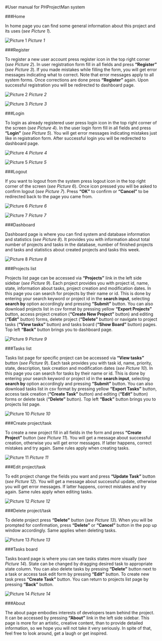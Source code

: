 ﻿#User manual for PHProjectMan system

###Home

In home page you can find some general information about this project and its uses (*see Picture 1*).

![Picture 1](../../resources/img/user_manual_photos/Welcome.jpg)
*Picture 1*


###Register

To register a new user account press register icon in the top right corner (*see Picture 2*). In user registration form fill in all fields and press **“Register”** (*see Picture 3*). If you made mistakes while filling the form, you will get error messages indicating what to correct. Note that error messages apply to all system forms. Once corrections are done press **“Register”** again. Upon successful registration you will be redirected to dashboard page. 

![Picture 2](../../resources/img/user_manual_photos/Welcome-2.jpg)
*Picture 2*

![Picture 3](../../resources/img/user_manual_photos/Register.jpg)
*Picture 3*


###Login

To login as already registered user press login icon in the top right corner of the screen (*see Picture 4*). In the user login form fill in all fields and press **“Login”** (*see Picture 5*). You will get error messages indicating mistakes just like in registration form. After successful login you will be redirected to dashboard page.

![Picture 4](../../resources/img/user_manual_photos/Welcome-3.jpg)
*Picture 4*

![Picture 5](../../resources/img/user_manual_photos/Login.jpg)
*Picture 5*


###Logout

If you want to logout from the system press logout icon in the top right corner of the screen (*see Picture 6*). Once icon pressed you will be asked to confirm logout (*see Picture 7*). Press **“OK”** to confirm or **“Cancel”** to be redirected back to the page you came from.

![Picture 6](../../resources/img/user_manual_photos/Logout-1.jpg)
*Picture 6*

![Picture 7](../../resources/img/user_manual_photos/Logout-2.jpg)
*Picture 7*


###Dashboard

Dashboard page is where you can find system and database information and statistics (*see Picture 8*). It provides you with information about total number of projects and tasks in the database, number of finished projects and tasks and statistics about created projects and tasks this week.

![Picture 8](../../resources/img/user_manual_photos/Dashboard.jpg)
*Picture 8*


###Projects list

Projects list page can be accessed via **“Projects”** link in the left side sidebar (*see Picture 9*). Each project provides you with project id, name, state, information about tasks, project creation and modification dates. In this page you can search for projects by their name or id. This is done by entering your search keyword or project id in the **search input**, selecting **search by** option accordingly and pressing **“Submit”** button. You can also download projects list in csv format by pressing yellow **“Export Projects”** button, access project creation (**“Create New Project”** button) and editing (**“Edit”** button) forms, delete project (**“Delete”** button) or navigate to project tasks (**“View tasks”** button) and tasks board (**“Show Board”** button) pages. Top left **“Back”** button brings you to dashboard page.

![Picture 9](../../resources/img/user_manual_photos/Projects_list.jpg)
*Picture 9*


###Tasks list

Tasks list page for specific project can be accessed via **“View tasks”** button (*see Picture 9*). Each task provides you with task id, name, priority, state, description, task creation and modification dates (*see Picture 10*). In this page you can search for tasks by their name or id. This is done by entering your search keyword or project id in the **search input**, selecting **search by** option accordingly and pressing **“Submit”** button. You can also download tasks list in csv format by pressing yellow **“Export Tasks”** button, access task creation (**“Create Task”** button) and editing (**“Edit”** button) forms or delete task (**“Delete”** button). Top left **“Back”** button brings you to projects list page.

![Picture 10](../../resources/img/user_manual_photos/Tasks.jpg)
*Picture 10*


###Create project/task

To create a new project fill in all fields in the form and press **“Create Project”** button (*see Picture 11*). You will get a message about successful creation, otherwise you will get error messages. If latter happens, correct mistakes and try again. Same rules apply when creating tasks.

![Picture 11](../../resources/img/user_manual_photos/Create_project.jpg)
*Picture 11*


###Edit project/task

To edit project change the fields you want and press **“Update Task”** button (*see Picture 12*). You will get a message about successful update, otherwise you will get error messages. If latter happens, correct mistakes and try again. Same rules apply when editing tasks.

![Picture 12](../../resources/img/user_manual_photos/Edit_project.jpg)
*Picture 12*


###Delete project/task

To delete project press **“Delete”** button (*see Picture 13*). When you will be prompted for confirmation, press **“Delete”** or **“Cancel”** button in the pop up window accordingly. Same applies when deleting tasks.

![Picture 13](../../resources/img/user_manual_photos/Delete_project.jpg)
*Picture 13*


###Tasks board

Tasks board page is where you can see tasks states more visually (*see Picture 14*).  State can be changed by dragging desired task to appropriate state column. You can also delete tasks by pressing **“Delete”** button next to a task or access task edit form by pressing **“Edit”** button. To create new task press **“Create Task”** button. You can return to projects list page by pressing **“Back”** button.

![Picture 14](../../resources/img/user_manual_photos/Board.jpg)
*Picture 14*


###About

The about page embodies interests of developers team behind the project. It can be accessed by pressing **“About”** link in the left side sidebar. This page is more for an artistic, creative content, than to provide detailed information, so we hope you will not take it very seriously. In spite of that, feel free to look around, get a laugh or get inspired.